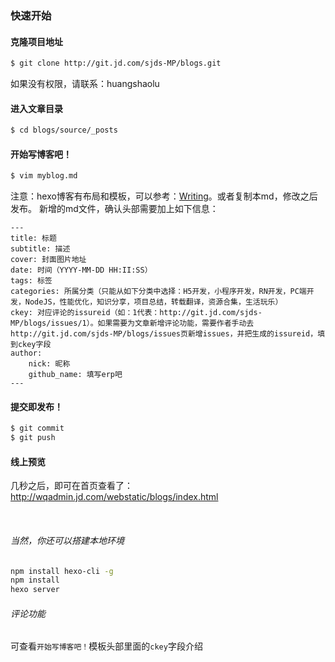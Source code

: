 ### 快速开始

#### 克隆项目地址

``` bash
$ git clone http://git.jd.com/sjds-MP/blogs.git
```
如果没有权限，请联系：huangshaolu

#### 进入文章目录
``` bash
$ cd blogs/source/_posts
```

#### 开始写博客吧！
``` bash
$ vim myblog.md
```

注意：hexo博客有布局和模板，可以参考：[Writing](https://hexo.io/docs/writing.html)。或者复制本md，修改之后发布。
新增的md文件，确认头部需要加上如下信息：
```
---
title: 标题
subtitle: 描述
cover: 封面图片地址
date: 时间（YYYY-MM-DD HH:II:SS）
tags: 标签
categories: 所属分类（只能从如下分类中选择：H5开发，小程序开发，RN开发，PC端开发，NodeJS，性能优化，知识分享，项目总结，转载翻译，资源合集，生活玩乐）
ckey: 对应评论的issureid（如：1代表：http://git.jd.com/sjds-MP/blogs/issues/1）。如果需要为文章新增评论功能，需要作者手动去http://git.jd.com/sjds-MP/blogs/issues页新增issues，并把生成的issureid，填到ckey字段
author:
    nick: 昵称
    github_name: 填写erp吧
---

```


#### 提交即发布！
``` bash
$ git commit
$ git push
```

#### 线上预览
几秒之后，即可在首页查看了：http://wqadmin.jd.com/webstatic/blogs/index.html

<br/>

###### 当然，你还可以搭建本地环境
``` bash
npm install hexo-cli -g
npm install
hexo server
```

###### 评论功能
可查看`开始写博客吧！`模板头部里面的`ckey`字段介绍

